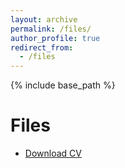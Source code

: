```yaml
---
layout: archive
permalink: /files/
author_profile: true
redirect_from:
  - /files
---
```


{% include base_path %}

# Files

- [Download CV](https://gulzarali19.github.io/files/Gulzar_Ali_Resume.pdf)
